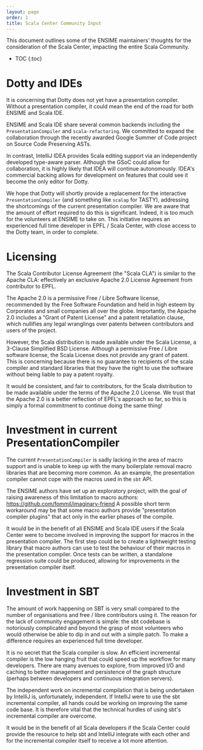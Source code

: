 ```yaml
---
layout: page
order: 1
title: Scala Center Community Input
---
```


This document outlines some of the ENSIME maintainers' thoughts for the consideration of the Scala Center, impacting the entire Scala Community.

- TOC
{:toc}


# Dotty and IDEs

It is concerning that Dotty does not yet have a presentation compiler. Without a presentation compiler, it could mean the end of the road for both ENSIME and Scala IDE.

ENSIME and Scala IDE share several common backends including the `PresentationCompiler` and `scala-refactoring`. We committed to expand the collaboration through the recently awarded Google Summer of Code project on Source Code Preserving ASTs.

In contrast, IntelliJ IDEA provides Scala editing support via an independently developed type-aware parser. Although the GSoC could allow for collaboration, it is highly likely that IDEA will continue autonomously. IDEA's commercial backing allows for development on features that could see it become the only editor for Dotty.

We hope that Dotty will shortly provide a replacement for the interactive `PresentationCompiler` (and something like `scalap` for TASTY), addressing the shortcomings of the current presentation compiler. We are aware that the amount of effort required to do this is significant. Indeed, it is too much for the volunteers at ENSIME to take on. This initiative requires an experienced full time developer in EPFL / Scala Center, with close access to the Dotty team, in order to complete.


# Licensing

The Scala Contributor License Agreement (the "Scala CLA") is similar to the Apache CLA: effectively an exclusive Apache 2.0 License Agreement from contributor to EPFL.

The Apache 2.0 is a permissive Free / Libre Software license, recommended by the Free Software Foundation and held in high esteem by Corporates and small companies all over the globe. Importantly, the Apache 2.0 includes a "Grant of Patent License" and a patent retaliation clause, which nullifies any legal wranglings over patents between contributors and users of the project.

However, the Scala distribution is made available under the Scala License, a 3-Clause Simplified BSD License. Although a permissive Free / Libre software license, the Scala License does not provide any grant of patent. This is concerning because there is no guarantee to recipients of the scala compiler and standard libraries that they have the right to use the software without being liable to pay a patent royalty.

It would be consistent, and fair to contributors, for the Scala distribution to be made available under the terms of the Apache 2.0 License. We trust that the Apache 2.0 is a better reflection of EPFL's approach so far, so this is simply a formal commitment to continue doing the same thing!


# Investment in current PresentationCompiler

The current `PresentationCompiler` is sadly lacking in the area of macro support and is unable to keep up with the many boilerplate removal macro libraries that are becoming more common. As an example, the presentation compiler cannot cope with the macros used in the `sbt` API.

The ENSIME authors have set up an exploratory project, with the goal of raising awareness of this limitation to macro authors: https://github.com/fommil/imaginary-friend A possible short term workaround may be that some macro authors provide "presentation compiler plugins" that act only in the earlier phases of the compile.

It would be in the benefit of all ENSIME and Scala IDE users if the Scala Center were to become involved in improving the support for macros in the presentation compiler. The first step could be to create a lightweight testing library that macro authors can use to test the behaviour of their macros in the presentation compiler. Once tests can be written, a standalone regression suite could be produced, allowing for improvements in the presentation compiler itself.


# Investment in SBT

The amount of work happening on SBT is very small compared to the number of organisations and free / libre contributors using it. The reason for the lack of community engagement is simple: the sbt codebase is notoriously complicated and beyond the grasp of most volunteers who would otherwise be able to dip in and out with a simple patch. To make a difference requires an experienced full time developer.

It is no secret that the Scala compiler is slow. An efficient incremental compiler is the low hanging fruit that could speed up the workflow for many developers. There are many avenues to explore, from improved I/O and caching to better management and persistence of the graph structure (perhaps between developers and continuous integration servers).

The independent work on incremental compilation that is being undertaken by IntelliJ is, unfortunately, independent. If IntelliJ were to use the sbt incremental compiler, all hands could be working on improving the same code base. It is therefore vital that the technical hurdles of using sbt's incremental compiler are overcome.

It would be in the benefit of all Scala developers if the Scala Center could provide the resource to help sbt and IntelliJ integrate with each other and for the incremental compiler itself to receive a lot more attention.
